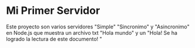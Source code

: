 # Mi Primer Servidor
Este proyecto son varios servidores "Simple" "Sincronimo" y "Asincronimo" en Node.js que muestra un archivo txt "Hola mundo" y un "Hola! Se ha logrado la lectura de este documento! "